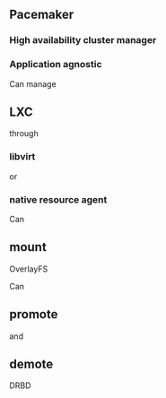 ## Pacemaker


### High availability cluster manager


### Application agnostic


Can manage
## LXC
through
### libvirt
or
### native resource agent


Can
## mount
OverlayFS


Can
## promote
and
## demote
DRBD


<!-- .slide: data-background-image="images/stack.svg" data-background-size="contain" -->


<!-- .slide: data-background-iframe="http://localhost:4200/" data-background-size="contain" -->
